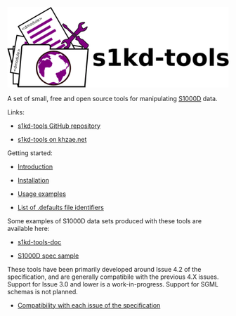 ![s1kd-tools](doc/ICN-S1000DTOOLS-A-000000-A-KHZAE-00001-A-001-01.PNG)

A set of small, free and open source tools for manipulating [S1000D](http://www.s1000d.org) data.

Links:

-   [s1kd-tools GitHub repository](http://github.com/kibook/s1kd-tools)

-   [s1kd-tools on khzae.net](http://khzae.net/1/s1kd/s1kd-tools)

Getting started:

-   [Introduction](INTRO.md)

-   [Installation](INSTALL.md)

-   [Usage examples](EXAMPLE.md)

-   [List of .defaults file identifiers](DEFAULTS.md)

Some examples of S1000D data sets produced with these tools are available here:

-   [s1kd-tools-doc](http://github.com/kibook/s1kd-tools-doc)

-   [S1000D spec sample](http://github.com/kibook/S1000D)

These tools have been primarily developed around Issue 4.2 of the specification, and are generally compatibile with the previous 4.X issues. Support for Issue 3.0 and lower is a work-in-progress. Support for SGML schemas is not planned.

-   [Compatibility with each issue of the specification](COMPATIBILITY.md)
